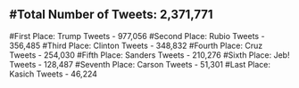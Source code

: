 #Total Number of Tweets: 2,371,771 
---
#First Place: Trump Tweets - 977,056
#Second Place: Rubio Tweets - 356,485
#Third Place: Clinton Tweets - 348,832
#Fourth Place: Cruz Tweets - 254,030
#Fifth Place: Sanders Tweets - 210,276
#Sixth Place: Jeb! Tweets - 128,487
#Seventh Place: Carson Tweets - 51,301
#Last Place: Kasich Tweets - 46,224
